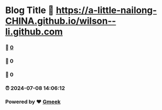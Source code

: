 # Blog Title :link: https://a-little-nailong-CHINA.github.io/wilson--li.github.com 
### :page_facing_up: [0](https://a-little-nailong-CHINA.github.io/wilson--li.github.com/tag.html) 
### :speech_balloon: 0 
### :hibiscus: 0 
### :alarm_clock: 2024-07-08 14:06:12 
### Powered by :heart: [Gmeek](https://github.com/Meekdai/Gmeek)
